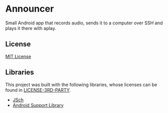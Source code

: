 # Announcer
Small Android app that records audio, sends it to a computer over SSH and plays
it there with aplay.

## License
[MIT License](LICENSE)

## Libraries
This project was built with the following libraries, whose licenses can be
found in [LICENSE-3RD-PARTY](LICENSE-3RD-PARTY).
* [JSch](http://www.jcraft.com/jsch/)
* [Android Support Library](
https://developer.android.com/topic/libraries/support-library/)
